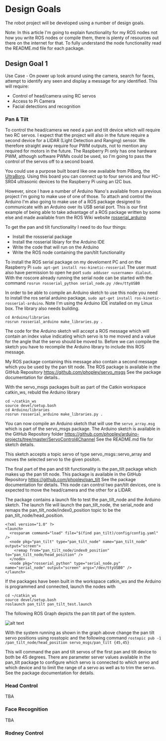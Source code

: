 # Design Goals
The robot project will be developed using a number of design goals.

Note: In this article I'm going to explain functionality for my ROS nodes not how you write ROS nodes or compile them, there is plenty of resources out there on the internet for that. To fully understand the node functionality read the README.md file for each package.
## Design Goal 1
Use Case - On power up look around using the camera, search for faces, attempt to identify any seen and display a message for any identified. This will require:
- Control of head/camera using RC servos
- Access to Pi Camera
- Facial detections and recognition
### Pan & Tilt
To control the head/camera we need a pan and tilt device which will require two RC servos. I expect that the project will also in the future require a second device for a LIDAR (Light Detection and Ranging) sensor. We therefore straight away require four PWM outputs, not to mention any required for motors in the future. The Raspberry Pi only has one hardware PWM, although software PWMs could be used, so I'm going to pass the control of the servos off to a second board.

You could use a purpose built board like one available from PiBorg, the [UltraBorg](https://www.piborg.org/sensors-1136/ultraborg "UltraBorg"). Using this board you can connect up to four servos and four HC-SR04 ultrasonic devices to the Raspberry Pi using an I2C bus.

However, since I have a number of Arduino Nano's available from a previous project I'm going to make use of one of those. To attach and control the Arduino I'm also going to make use of a ROS package designed to communicate with an Arduino over its USB serial port. This is our first example of being able to take advantage of a ROS package written by some else and made available from the ROS Wiki website [rosserial_arduino](http://wiki.ros.org/rosserial_arduino "rosserial_arduino")

To get the pan and tilt functionality I need to do four things:
- Install the rossserial package
- Install the rosserial libiary for the Arduino IDE
- Write the code that will run on the Arduino
- Write the ROS node containing the pan/tilt functionality

To install the ROS serial package on my develoment PC and on the Raspberry Pi `sudo apt-get install ros-kinetic-rosserial`
The user must also have permission to open he port `sudo adduser <username> dialout`. With the roscore already running the serial node can be started with the command `rosrun rosserial_python serial_node.py /dev/ttyUSB0`

In order to be able to compile an Arduino sketch to use this node you need to install the ros serial arduino package, `sudo apt-get install ros-kinetic-rosserial-arduino`. Note I'm using the Arduino IDE installed on my Linux box. The library also needs building. 

```
cd Arduino/libraries
rosrun rosserial_arduino make_libraries.py .
```

The code for the Arduino sketch will accept a ROS message which will contain an index value indicating which servo is to me moved and a value for the angle that the servo should be moved to. Before we can compile the sketch you have to recompile the Arduino library to include this ROS message.

My ROS package containing this message also contain a second message which you be used by the pan tilt node. The ROS package is available in the GitHub Repository https://github.com/phopley/servo_msgs See the package documentation for details..

With the servo_msgs packages built as part of the Catkin workspace catkin_ws, rebuld the Arduino library 
```
cd ~/catkin_ws
source devel/setup.bash
cd Arduino/libraries
rosrun rosserial_arduino make_libraries.py .
```

You can now compile an Arduino sketch that will use the `servo_array.msg` which is part of the servo_msgs package. The Arduino sketch is available in the GitHub Repository folder https://github.com/phopley/arduino-projects/tree/master/ServoControl4Channel See the README.md file for sketch details.

This sketch accepts a topic servo of type servo_msgs::servo_array and moves the selected servo to the given positon.

The final part of the pan and tilt functionality is the pan_tilt package which makes up the pan tilt node. This package is available in the GitHub Repository https://github.com/phopley/pan_tilt See the package documentation for details.
This node can control two pan/tilt devices, one is expected to move the head/camera and the other for a LIDAR.

The package contains a launch file to test the pan_tilt_node and the Arduino sketch. The launch file will launch the pan_tilt_node, the serial_node and remaps the pan_tilt_node/index0_position topic to be the pan_tilt_node/head_position.
```
<?xml version="1.0" ?>
<launch>
  <rosparam command="load" file="$(find pan_tilt)/config/config.yaml" />
  <node pkg="pan_tilt" type="pan_tilt_node" name="pan_tilt_node" output="screen">
    <remap from="pan_tilt_node/index0_position" to="pan_tilt_node/head_position" />
  </node>
  <node pkg="rosserial_python" type="serial_node.py" name="serial_node" output="screen" args="/dev/ttyUSB0" />
</launch>
```
If the packages have been built in the workspace catkin_ws and the Arduino is programmed and connected, launch the nodes with
```
cd ~/catkin_ws
source devel/setup.bash
roslaunch pan_tilt pan_tilt_test.launch
```
The following ROS Graph depicts the pan tilt part of the system.

![alt text](https://github.com/phopley/rodney/blob/master/docs/images/rosgraph_pantilt.png "Pan tilt graph")

With the system running as shown in the graph above change the pan tilt servo positions using rosstopic and the following command
`rostopic pub -1 /pan_tilt_node/head_position servo_msgs/pan_tilt {45,45}`

This will command the pan and tilt servos of the first pan and tilt device to both be 45 degrees. There are parameter server values available in the pan_tilt package to configure which servo is connected to which servo and which device and to limit the range of a servo as well as to trim the servo. See the package documentation for details.
### Head Control
TBA
### Face Recognition
TBA
### Rodney Control
